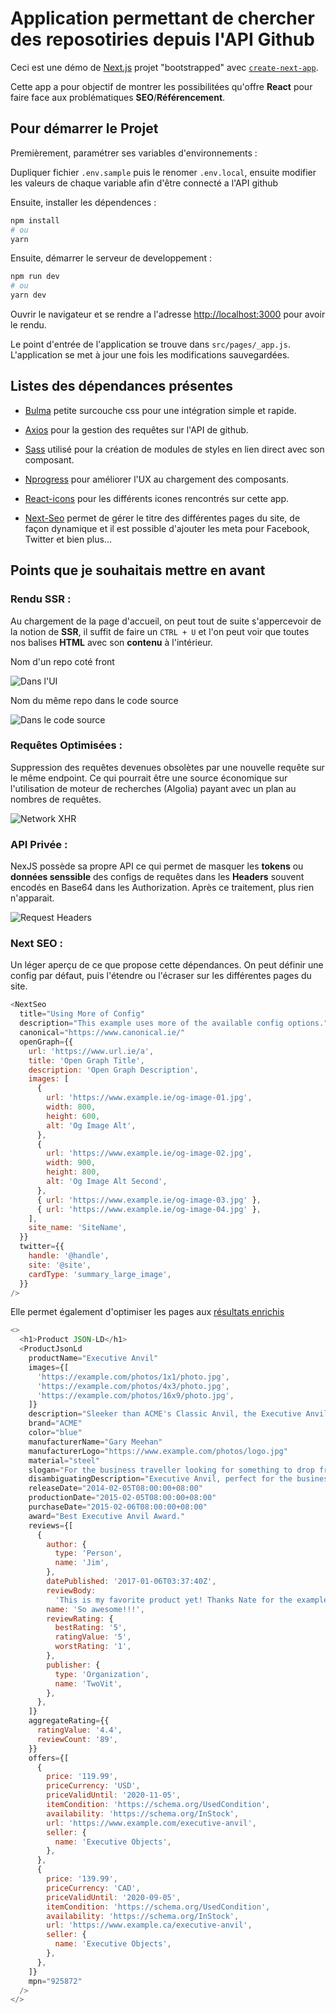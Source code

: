 # Application permettant de chercher des reposotiries depuis l'API Github

Ceci est une démo de [Next.js](https://nextjs.org/) projet "bootstrapped" avec [`create-next-app`](https://github.com/vercel/next.js/tree/canary/packages/create-next-app).

Cette app a pour objectif de montrer les possibilitées qu'offre **React** pour faire face aux problématiques **SEO**/**Référencement**.

## Pour démarrer le Projet

Premièrement, paramétrer ses variables d'environnements :

Dupliquer fichier `.env.sample` puis le renomer `.env.local`, ensuite modifier les valeurs de chaque variable afin d'être connecté a l'API github

Ensuite, installer les dépendences :

```bash
npm install
# ou
yarn
```

Ensuite, démarrer le serveur de developpement :

```bash
npm run dev
# ou
yarn dev
```

Ouvrir le navigateur et se rendre a l'adresse [http://localhost:3000](http://localhost:3000) pour avoir le rendu.

Le point d'entrée de l'application se trouve dans `src/pages/_app.js`. L'application se met à jour une fois les modifications sauvegardées.

## Listes des dépendances présentes

- [Bulma](https://bulma.io/) petite surcouche css pour une intégration simple et rapide.

- [Axios](https://axios-http.com/) pour la gestion des requêtes sur l'API de github.

- [Sass](https://sass-lang.com/) utilisé pour la création de modules de styles en lien direct avec son composant.

- [Nprogress](https://ricostacruz.com/nprogress/) pour améliorer l'UX au chargement des composants.

- [React-icons](https://react-icons.github.io/react-icons/) pour les différents icones rencontrés sur cette app.

- [Next-Seo](https://github.com/garmeeh/next-seo) permet de gérer le titre des différentes pages du site, de façon dynamique et il est possible d'ajouter les meta pour Facebook, Twitter et bien plus...

## Points que je souhaitais mettre en avant

### **Rendu SSR** :

Au chargement de la page d'accueil, on peut tout de suite s'appercevoir de la notion de **SSR**, il suffit de faire un `CTRL + U` et l'on peut voir que toutes nos balises **HTML** avec son **contenu** à l'intérieur.

Nom d'un repo coté front

![Dans l'UI](/public/img/ssr_ui.png)

Nom du même repo dans le code source

![Dans le code source](/public/img/ssr_source.png)

### **Requêtes Optimisées** :

Suppression des requêtes devenues obsolètes par une nouvelle requête sur le même endpoint. Ce qui pourrait être une source économique sur l'utilisation de moteur de recherches (Algolia) payant avec un plan au nombres de requêtes.

![Network XHR](/public/img/axios_xhr.png)

### **API Privée** :

NexJS possède sa propre API ce qui permet de masquer les **tokens** ou **données senssible** des configs de requêtes dans les **Headers** souvent encodés en Base64 dans les Authorization. Après ce traitement, plus rien n'apparait.

![Request Headers](/public/img/headers_req.png)

### **Next SEO** :

Un léger aperçu de ce que propose cette dépendances. On peut définir une config par défaut, puis l'étendre ou l'écraser sur les différentes pages du site.

```javascript
<NextSeo
  title="Using More of Config"
  description="This example uses more of the available config options."
  canonical="https://www.canonical.ie/"
  openGraph={{
    url: 'https://www.url.ie/a',
    title: 'Open Graph Title',
    description: 'Open Graph Description',
    images: [
      {
        url: 'https://www.example.ie/og-image-01.jpg',
        width: 800,
        height: 600,
        alt: 'Og Image Alt',
      },
      {
        url: 'https://www.example.ie/og-image-02.jpg',
        width: 900,
        height: 800,
        alt: 'Og Image Alt Second',
      },
      { url: 'https://www.example.ie/og-image-03.jpg' },
      { url: 'https://www.example.ie/og-image-04.jpg' },
    ],
    site_name: 'SiteName',
  }}
  twitter={{
    handle: '@handle',
    site: '@site',
    cardType: 'summary_large_image',
  }}
/>
```

Elle permet également d'optimiser les pages aux [résultats enrichis](https://search.google.com/test/rich-results?utm_campaign=devsite&utm_medium=jsonld&utm_source=article)

```javascript
<>
  <h1>Product JSON-LD</h1>
  <ProductJsonLd
    productName="Executive Anvil"
    images={[
      'https://example.com/photos/1x1/photo.jpg',
      'https://example.com/photos/4x3/photo.jpg',
      'https://example.com/photos/16x9/photo.jpg',
    ]}
    description="Sleeker than ACME's Classic Anvil, the Executive Anvil is perfect for the business traveler looking for something to drop from a height."
    brand="ACME"
    color="blue"
    manufacturerName="Gary Meehan"
    manufacturerLogo="https://www.example.com/photos/logo.jpg"
    material="steel"
    slogan="For the business traveller looking for something to drop from a height."
    disambiguatingDescription="Executive Anvil, perfect for the business traveller."
    releaseDate="2014-02-05T08:00:00+08:00"
    productionDate="2015-02-05T08:00:00+08:00"
    purchaseDate="2015-02-06T08:00:00+08:00"
    award="Best Executive Anvil Award."
    reviews={[
      {
        author: {
          type: 'Person',
          name: 'Jim',
        },
        datePublished: '2017-01-06T03:37:40Z',
        reviewBody:
          'This is my favorite product yet! Thanks Nate for the example products and reviews.',
        name: 'So awesome!!!',
        reviewRating: {
          bestRating: '5',
          ratingValue: '5',
          worstRating: '1',
        },
        publisher: {
          type: 'Organization',
          name: 'TwoVit',
        },
      },
    ]}
    aggregateRating={{
      ratingValue: '4.4',
      reviewCount: '89',
    }}
    offers={[
      {
        price: '119.99',
        priceCurrency: 'USD',
        priceValidUntil: '2020-11-05',
        itemCondition: 'https://schema.org/UsedCondition',
        availability: 'https://schema.org/InStock',
        url: 'https://www.example.com/executive-anvil',
        seller: {
          name: 'Executive Objects',
        },
      },
      {
        price: '139.99',
        priceCurrency: 'CAD',
        priceValidUntil: '2020-09-05',
        itemCondition: 'https://schema.org/UsedCondition',
        availability: 'https://schema.org/InStock',
        url: 'https://www.example.ca/executive-anvil',
        seller: {
          name: 'Executive Objects',
        },
      },
    ]}
    mpn="925872"
  />
</>
```
